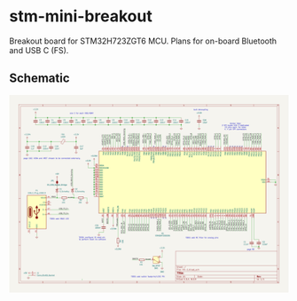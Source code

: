 # stm-mini-breakout
Breakout board for STM32H723ZGT6 MCU. 
Plans for on-board Bluetooth and USB C (FS). 

## Schematic

![HX‑1 Schematic](docs/HX-1.svg)
